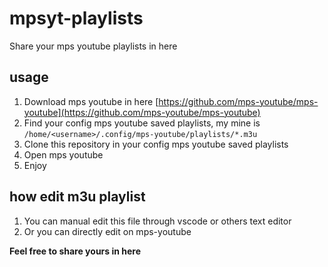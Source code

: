 # mpsyt-playlists
Share your mps youtube playlists in here

## usage
1. Download mps youtube in here [https://github.com/mps-youtube/mps-youtube](https://github.com/mps-youtube/mps-youtube)
2. Find your config mps youtube saved playlists, my mine is ``/home/<username>/.config/mps-youtube/playlists/*.m3u``
3. Clone this repository in your config mps youtube saved playlists
4. Open mps youtube
5. Enjoy

## how edit m3u playlist
1. You can manual edit this file through vscode or others text editor
2. Or you can directly edit on mps-youtube

**Feel free to share yours in here**
